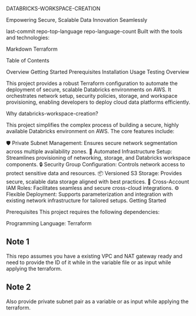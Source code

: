 DATABRICKS-WORKSPACE-CREATION

Empowering Secure, Scalable Data Innovation Seamlessly

last-commit repo-top-language repo-language-count
Built with the tools and technologies:

Markdown Terraform

Table of Contents

Overview
Getting Started
Prerequisites
Installation
Usage
Testing
Overview

This project provides a robust Terraform configuration to automate the deployment of secure, scalable Databricks environments on AWS. It orchestrates network setup, security policies, storage, and workspace provisioning, enabling developers to deploy cloud data platforms efficiently.

Why databricks-workspace-creation?

This project simplifies the complex process of building a secure, highly available Databricks environment on AWS. The core features include:

🛡️ Private Subnet Management: Ensures secure network segmentation across multiple availability zones.
🚀 Automated Infrastructure Setup: Streamlines provisioning of networking, storage, and Databricks workspace components.
🔒 Security Group Configuration: Controls network access to protect sensitive data and resources.
📦 Versioned S3 Storage: Provides secure, scalable data storage aligned with best practices.
🔑 Cross-Account IAM Roles: Facilitates seamless and secure cross-cloud integrations.
⚙️ Flexible Deployment: Supports parameterization and integration with existing network infrastructure for tailored setups.
Getting Started

Prerequisites
This project requires the following dependencies:

Programming Language: Terraform


## Note 1
This repo assumes you have a existing VPC and NAT gateway ready and need to provide the ID of it while in the variable file or as input while applying the terraform.

## Note 2
Also provide private subnet pair as a variable or as input while applying the terraform.
